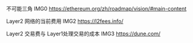 不可能三角
IMG0
https://ethereum.org/zh/roadmap/vision/#main-content





Layer2 网络的当前费用
IMG2
https://l2fees.info/



Layer2 交易费与 Layer1处理交易的成本
IMG3
https://dune.com/